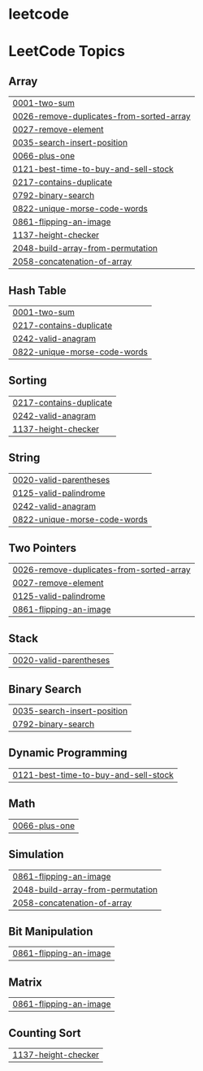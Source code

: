 # leetcode
<!---LeetCode Topics Start-->
# LeetCode Topics
## Array
|  |
| ------- |
| [0001-two-sum](https://github.com/jsalammagari/leetcode/tree/master/0001-two-sum) |
| [0026-remove-duplicates-from-sorted-array](https://github.com/jsalammagari/leetcode/tree/master/0026-remove-duplicates-from-sorted-array) |
| [0027-remove-element](https://github.com/jsalammagari/leetcode/tree/master/0027-remove-element) |
| [0035-search-insert-position](https://github.com/jsalammagari/leetcode/tree/master/0035-search-insert-position) |
| [0066-plus-one](https://github.com/jsalammagari/leetcode/tree/master/0066-plus-one) |
| [0121-best-time-to-buy-and-sell-stock](https://github.com/jsalammagari/leetcode/tree/master/0121-best-time-to-buy-and-sell-stock) |
| [0217-contains-duplicate](https://github.com/jsalammagari/leetcode/tree/master/0217-contains-duplicate) |
| [0792-binary-search](https://github.com/jsalammagari/leetcode/tree/master/0792-binary-search) |
| [0822-unique-morse-code-words](https://github.com/jsalammagari/leetcode/tree/master/0822-unique-morse-code-words) |
| [0861-flipping-an-image](https://github.com/jsalammagari/leetcode/tree/master/0861-flipping-an-image) |
| [1137-height-checker](https://github.com/jsalammagari/leetcode/tree/master/1137-height-checker) |
| [2048-build-array-from-permutation](https://github.com/jsalammagari/leetcode/tree/master/2048-build-array-from-permutation) |
| [2058-concatenation-of-array](https://github.com/jsalammagari/leetcode/tree/master/2058-concatenation-of-array) |
## Hash Table
|  |
| ------- |
| [0001-two-sum](https://github.com/jsalammagari/leetcode/tree/master/0001-two-sum) |
| [0217-contains-duplicate](https://github.com/jsalammagari/leetcode/tree/master/0217-contains-duplicate) |
| [0242-valid-anagram](https://github.com/jsalammagari/leetcode/tree/master/0242-valid-anagram) |
| [0822-unique-morse-code-words](https://github.com/jsalammagari/leetcode/tree/master/0822-unique-morse-code-words) |
## Sorting
|  |
| ------- |
| [0217-contains-duplicate](https://github.com/jsalammagari/leetcode/tree/master/0217-contains-duplicate) |
| [0242-valid-anagram](https://github.com/jsalammagari/leetcode/tree/master/0242-valid-anagram) |
| [1137-height-checker](https://github.com/jsalammagari/leetcode/tree/master/1137-height-checker) |
## String
|  |
| ------- |
| [0020-valid-parentheses](https://github.com/jsalammagari/leetcode/tree/master/0020-valid-parentheses) |
| [0125-valid-palindrome](https://github.com/jsalammagari/leetcode/tree/master/0125-valid-palindrome) |
| [0242-valid-anagram](https://github.com/jsalammagari/leetcode/tree/master/0242-valid-anagram) |
| [0822-unique-morse-code-words](https://github.com/jsalammagari/leetcode/tree/master/0822-unique-morse-code-words) |
## Two Pointers
|  |
| ------- |
| [0026-remove-duplicates-from-sorted-array](https://github.com/jsalammagari/leetcode/tree/master/0026-remove-duplicates-from-sorted-array) |
| [0027-remove-element](https://github.com/jsalammagari/leetcode/tree/master/0027-remove-element) |
| [0125-valid-palindrome](https://github.com/jsalammagari/leetcode/tree/master/0125-valid-palindrome) |
| [0861-flipping-an-image](https://github.com/jsalammagari/leetcode/tree/master/0861-flipping-an-image) |
## Stack
|  |
| ------- |
| [0020-valid-parentheses](https://github.com/jsalammagari/leetcode/tree/master/0020-valid-parentheses) |
## Binary Search
|  |
| ------- |
| [0035-search-insert-position](https://github.com/jsalammagari/leetcode/tree/master/0035-search-insert-position) |
| [0792-binary-search](https://github.com/jsalammagari/leetcode/tree/master/0792-binary-search) |
## Dynamic Programming
|  |
| ------- |
| [0121-best-time-to-buy-and-sell-stock](https://github.com/jsalammagari/leetcode/tree/master/0121-best-time-to-buy-and-sell-stock) |
## Math
|  |
| ------- |
| [0066-plus-one](https://github.com/jsalammagari/leetcode/tree/master/0066-plus-one) |
## Simulation
|  |
| ------- |
| [0861-flipping-an-image](https://github.com/jsalammagari/leetcode/tree/master/0861-flipping-an-image) |
| [2048-build-array-from-permutation](https://github.com/jsalammagari/leetcode/tree/master/2048-build-array-from-permutation) |
| [2058-concatenation-of-array](https://github.com/jsalammagari/leetcode/tree/master/2058-concatenation-of-array) |
## Bit Manipulation
|  |
| ------- |
| [0861-flipping-an-image](https://github.com/jsalammagari/leetcode/tree/master/0861-flipping-an-image) |
## Matrix
|  |
| ------- |
| [0861-flipping-an-image](https://github.com/jsalammagari/leetcode/tree/master/0861-flipping-an-image) |
## Counting Sort
|  |
| ------- |
| [1137-height-checker](https://github.com/jsalammagari/leetcode/tree/master/1137-height-checker) |
<!---LeetCode Topics End-->